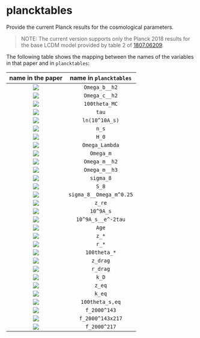 # plancktables

Provide the current Planck results for the cosmological parameters.

> NOTE: The current version supports only the Planck 2018 results for the base LCDM model provided by table 2 of [1807.06209](https://arxiv.org/abs/1807.06209).

The following table shows the mapping between the names of the variables in that paper and in `plancktables`:

| name in the paper                                                                 | name in `plancktables`  |
|:---------------------------------------------------------------------------------:|:-----------------------:|
| <img src="https://latex.codecogs.com/gif.latex?\Omega_\text{b}h^2" />             | `Omega_b__h2`           |
| <img src="https://latex.codecogs.com/gif.latex?\Omega_\text{c}h^2" />             | `Omega_c__h2`           |
| <img src="https://latex.codecogs.com/gif.latex?100\theta_\text{MC}" />            | `100theta_MC`           |
| <img src="https://latex.codecogs.com/gif.latex?\tau" />                           | `tau`                   |
| <img src="https://latex.codecogs.com/gif.latex?\ln{(10^{10}A_\text{s})}" />       | `ln(10^10A_s)`          |
| <img src="https://latex.codecogs.com/gif.latex?n_\text{s}" />                     | `n_s`                   |
| <img src="https://latex.codecogs.com/gif.latex?H_0" />                            | `H_0`                   |
| <img src="https://latex.codecogs.com/gif.latex?\Omega_\Lambda" />                 | `Omega_Lambda`          |
| <img src="https://latex.codecogs.com/gif.latex?\Omega_\text{m}" />                | `Omega_m`               |
| <img src="https://latex.codecogs.com/gif.latex?\Omega_\text{m}h^2" />             | `Omega_m__h2`           |
| <img src="https://latex.codecogs.com/gif.latex?\Omega_\text{m}h^3" />             | `Omega_m__h3`           |
| <img src="https://latex.codecogs.com/gif.latex?\sigma_8" />                       | `sigma_8`               |
| <img src="https://latex.codecogs.com/gif.latex?S_8" />                            | `S_8`                   |
| <img src="https://latex.codecogs.com/gif.latex?\sigma_8\Omega_\text{m}^{0.25}" /> | `sigma_8__Omega_m^0.25` |
| <img src="https://latex.codecogs.com/gif.latex?z_\text{re}" />                    | `z_re`                  |
| <img src="https://latex.codecogs.com/gif.latex?10^9A_\text{s}" />                 | `10^9A_s`               |
| <img src="https://latex.codecogs.com/gif.latex?10^9A_\text{s}e^{-2\tau}" />       | `10^9A_s__e^-2tau`      |
| <img src="https://latex.codecogs.com/gif.latex?\text{Age}" />                     | `Age`                   |
| <img src="https://latex.codecogs.com/gif.latex?z_*" />                            | `z_*`                   |
| <img src="https://latex.codecogs.com/gif.latex?r_*" />                            | `r_*`                   |
| <img src="https://latex.codecogs.com/gif.latex?100\theta_*" />                    | `100theta_*`            |
| <img src="https://latex.codecogs.com/gif.latex?z_\text{drag}" />                  | `z_drag`                |
| <img src="https://latex.codecogs.com/gif.latex?r_\text{drag}" />                  | `r_drag`                |
| <img src="https://latex.codecogs.com/gif.latex?k_\text{D}" />                     | `k_D`                   |
| <img src="https://latex.codecogs.com/gif.latex?z_\text{eq}" />                    | `z_eq`                  |
| <img src="https://latex.codecogs.com/gif.latex?k_\text{eq}" />                    | `k_eq`                  |
| <img src="https://latex.codecogs.com/gif.latex?100\theta_\text{s,eq}" />          | `100theta_s,eq`         |
| <img src="https://latex.codecogs.com/gif.latex?f_{2000}^{143}" />                 | `f_2000^143`            |
| <img src="https://latex.codecogs.com/gif.latex?f_{2000}^{143\times217}" />        | `f_2000^143x217`        |
| <img src="https://latex.codecogs.com/gif.latex?f_{2000}^{217}" />                 | `f_2000^217`            |

